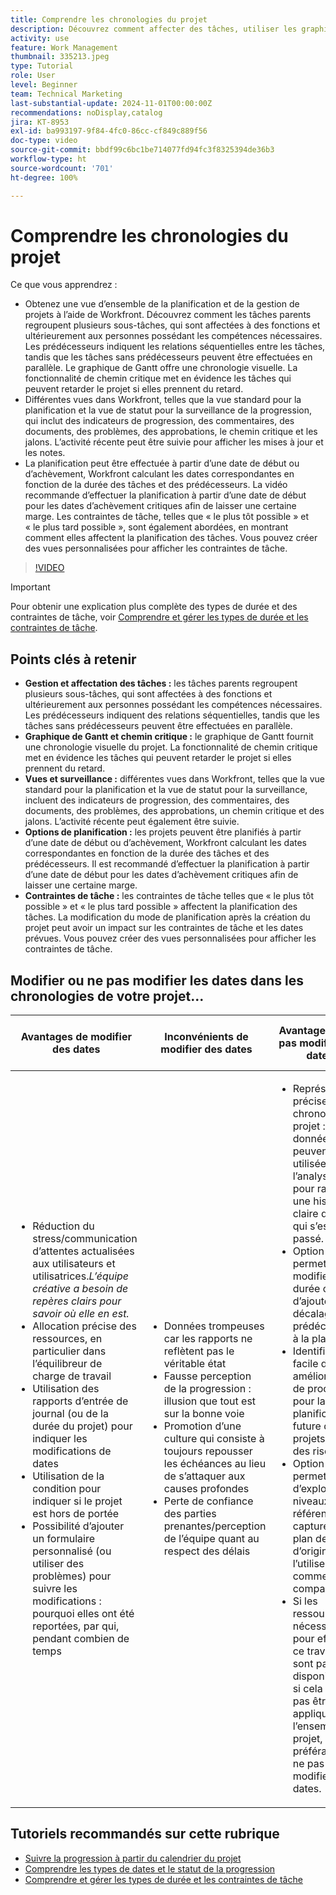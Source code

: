 ```yaml
---
title: Comprendre les chronologies du projet
description: Découvrez comment affecter des tâches, utiliser les graphiques de Gantt et les fonctionnalités de chemin critique, surveiller les projets par le biais de vues, planifier les tâches efficacement et appliquer des contraintes pour une planification de projet optimale.
activity: use
feature: Work Management
thumbnail: 335213.jpeg
type: Tutorial
role: User
level: Beginner
team: Technical Marketing
last-substantial-update: 2024-11-01T00:00:00Z
recommendations: noDisplay,catalog
jira: KT-8953
exl-id: ba993197-9f84-4fc0-86cc-cf849c889f56
doc-type: video
source-git-commit: bbdf99c6bc1be714077fd94fc3f8325394de36b3
workflow-type: ht
source-wordcount: '701'
ht-degree: 100%

---
```


# Comprendre les chronologies du projet

Ce que vous apprendrez :

* Obtenez une vue d’ensemble de la planification et de la gestion de projets à l’aide de Workfront. Découvrez comment les tâches parents regroupent plusieurs sous-tâches, qui sont affectées à des fonctions et ultérieurement aux personnes possédant les compétences nécessaires. Les prédécesseurs indiquent les relations séquentielles entre les tâches, tandis que les tâches sans prédécesseurs peuvent être effectuées en parallèle. Le graphique de Gantt offre une chronologie visuelle. La fonctionnalité de chemin critique met en évidence les tâches qui peuvent retarder le projet si elles prennent du retard.
* Différentes vues dans Workfront, telles que la vue standard pour la planification et la vue de statut pour la surveillance de la progression, qui inclut des indicateurs de progression, des commentaires, des documents, des problèmes, des approbations, le chemin critique et les jalons. L’activité récente peut être suivie pour afficher les mises à jour et les notes.
* La planification peut être effectuée à partir d’une date de début ou d’achèvement, Workfront calculant les dates correspondantes en fonction de la durée des tâches et des prédécesseurs. La vidéo recommande d’effectuer la planification à partir d’une date de début pour les dates d’achèvement critiques afin de laisser une certaine marge. Les contraintes de tâche, telles que « le plus tôt possible » et « le plus tard possible », sont également abordées, en montrant comment elles affectent la planification des tâches. Vous pouvez créer des vues personnalisées pour afficher les contraintes de tâche.

>[!VIDEO](https://video.tv.adobe.com/v/335213/?quality=12&learn=on&enablevpops=1)

>[!IMPORTANT]
>
>Pour obtenir une explication plus complète des types de durée et des contraintes de tâche, voir [Comprendre et gérer les types de durée et les contraintes de tâche](/help/manage-work/intermediate-projects/understand-and-manage-duration-types-and-task-constraints.md).

## Points clés à retenir

* **Gestion et affectation des tâches :** les tâches parents regroupent plusieurs sous-tâches, qui sont affectées à des fonctions et ultérieurement aux personnes possédant les compétences nécessaires. Les prédécesseurs indiquent des relations séquentielles, tandis que les tâches sans prédécesseurs peuvent être effectuées en parallèle.
* **Graphique de Gantt et chemin critique :** le graphique de Gantt fournit une chronologie visuelle du projet. La fonctionnalité de chemin critique met en évidence les tâches qui peuvent retarder le projet si elles prennent du retard.
* **Vues et surveillance :** différentes vues dans Workfront, telles que la vue standard pour la planification et la vue de statut pour la surveillance, incluent des indicateurs de progression, des commentaires, des documents, des problèmes, des approbations, un chemin critique et des jalons. L’activité récente peut également être suivie.
* **Options de planification :** les projets peuvent être planifiés à partir d’une date de début ou d’achèvement, Workfront calculant les dates correspondantes en fonction de la durée des tâches et des prédécesseurs. Il est recommandé d’effectuer la planification à partir d’une date de début pour les dates d’achèvement critiques afin de laisser une certaine marge.
* **Contraintes de tâche :** les contraintes de tâche telles que « le plus tôt possible » et « le plus tard possible » affectent la planification des tâches. La modification du mode de planification après la création du projet peut avoir un impact sur les contraintes de tâche et les dates prévues. Vous pouvez créer des vues personnalisées pour afficher les contraintes de tâche.


## Modifier ou ne pas modifier les dates dans les chronologies de votre projet...

| Avantages de modifier des dates | Inconvénients de modifier des dates | Avantages de ne pas modifier des dates | Inconvénients de ne pas modifier des dates |
|---------------------------|---------------------------|---------------------------|---------------------------|
| <ul><li>Réduction du stress/communication d’attentes actualisées aux utilisateurs et utilisatrices._L’équipe créative a besoin de repères clairs pour savoir où elle en est._</li><li>Allocation précise des ressources, en particulier dans l’équilibreur de charge de travail</li><li>Utilisation des rapports d’entrée de journal (ou de la durée du projet) pour indiquer les modifications de dates</li><li>Utilisation de la condition pour indiquer si le projet est hors de portée</li><li>Possibilité d’ajouter un formulaire personnalisé (ou utiliser des problèmes) pour suivre les modifications : pourquoi elles ont été reportées, par qui, pendant combien de temps</li></ul> | <ul></li><li>Données trompeuses car les rapports ne reflètent pas le véritable état</li><li>Fausse perception de la progression : illusion que tout est sur la bonne voie</li><li>Promotion d’une culture qui consiste à toujours repousser les échéances au lieu de s’attaquer aux causes profondes</li><li>Perte de confiance des parties prenantes/perception de l’équipe quant au respect des délais </li></ul> | <ul></li><li>Représentation précise de la chronologie du projet : les données peuvent être utilisées pour l’analyse et pour raconter une histoire claire de ce qui s’est passé.</li><li>Option permettant de modifier la durée ou d’ajouter un décalage au prédécesseur à la place</li><li>Identification facile des améliorations de processus pour la planification future des projets/gestion des risques</li><li>Option permettant d’exploiter les niveaux de référence pour capturer le plan de projet d’origine et l’utiliser comme comparaison</li><li>Si les ressources nécessaires pour effectuer ce travail ne sont pas disponibles, ou si cela ne peut pas être appliqué à l’ensemble du projet, il est préférable de ne pas modifier les dates.</li></ul> | <ul></li><li>Confusion et/ou frustration du personnel : abondance de tâches « en retard » malgré le fait qu’il vient tout juste d’être averti.</li><li>Les ressources ont été efficacement allouées pour correspondre au plan initial, mais elles sont maintenant surchargées de travail en retard.</li><li>La chronologie du projet ne peut pas être utilisée pour communiquer clairement les mises à jour aux parties prenantes.</li></ul> |


## Tutoriels recommandés sur cette rubrique

* [Suivre la progression à partir du calendrier du projet](/help/manage-work/project-timelines/track-work-progress-from-the-project-timeline.md)
* [Comprendre les types de dates et le statut de la progression](/help/manage-work/project-timelines/understand-task-dates-and-progress-status.md)
* [Comprendre et gérer les types de durée et les contraintes de tâche](/help/manage-work/intermediate-projects/understand-and-manage-duration-types-and-task-constraints.md)

